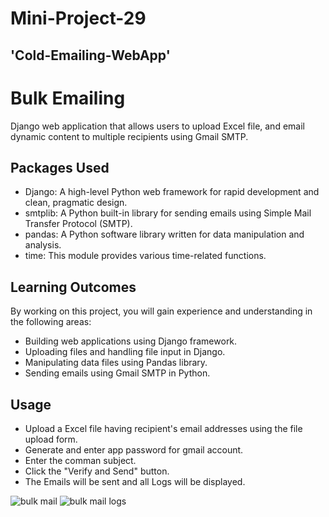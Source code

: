 # Mini-Project-29
## 'Cold-Emailing-WebApp'
# Bulk Emailing 

Django web application that allows users to upload Excel file, and email dynamic content to multiple recipients using Gmail SMTP.

## Packages Used

- Django: A high-level Python web framework for rapid development and clean, pragmatic design.
- smtplib: A Python built-in library for sending emails using Simple Mail Transfer Protocol (SMTP).
- pandas: A Python software library written for data manipulation and analysis.
- time: This module provides various time-related functions.

## Learning Outcomes

By working on this project, you will gain experience and understanding in the following areas:

- Building web applications using Django framework.
- Uploading files and handling file input in Django.
- Manipulating data files using Pandas library.
- Sending emails using Gmail SMTP in Python.

## Usage

- Upload a Excel file having recipient's email addresses using the file upload form.
- Generate and enter app password for gmail account.
- Enter the comman subject.
- Click the "Verify and Send" button.
- The Emails will be sent and all Logs will be displayed.


![bulk mail](https://i.imgur.com/DHTEzUh.png)
![bulk mail logs](https://i.imgur.com/HMFytXn.png)

